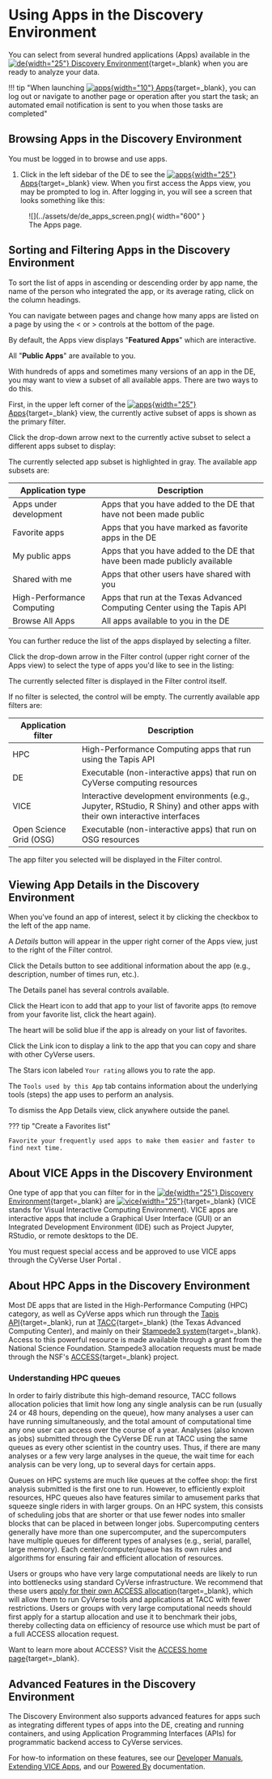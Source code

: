 # Using Apps in the Discovery Environment

[de]: ../assets/de/logos/deIcon.svg
[apps]: ../assets/de/menu_items/appsIcon.svg
[vice]: ../assets/de/logos/deviceIcon.svg

You can select from several hundred applications (Apps) available in the [![de]{width="25"} Discovery Environment](https://de.cyverse.org){target=_blank} when you are ready to analyze your data.

!!! tip "When launching [![apps]{width="10"} Apps](https://de.cyverse.org/apps){target=_blank}, you can log out or navigate to another page or operation after you start the task; an automated email notification is sent to you when those tasks are completed"

## Browsing Apps in the Discovery Environment

You must be logged in to browse and use apps.

1. Click in the left sidebar of the DE to see the [![apps]{width="25"} Apps](https://de.cyverse.org/apps){target=_blank} view. When you first access the Apps view, you may be prompted to log in. After logging in, you will see a screen that looks something like this:

<figure markdown>
![](../assets/de/de_apps_screen.png){ width="600" }
<figcaption>The Apps page.</figcaption>
</figure>

## Sorting and Filtering Apps in the Discovery Environment

To sort the list of apps in ascending or descending order by app name, the name of the person who integrated the app, or its average rating, click on the column headings. 

You can navigate between pages and change how many apps are listed on a page by using the < or > controls at the bottom of the page.

By default, the Apps view displays "**Featured Apps**" which are interactive.

All "**Public Apps**" are available to you. 

With hundreds of apps and sometimes many versions of an app in the DE, you may want to view a subset of all available apps. There are two ways to do this. 

First, in the upper left corner of the [![apps]{width="25"} Apps](https://de.cyverse.org/apps){target=_blank} view, the currently active subset of apps is shown as the primary filter. 

Click the drop-down arrow next to the currently active subset to select a different apps subset to display:

The currently selected app subset is highlighted in gray. The available app subsets are:

| Application type | Description |
|------------------|-------------|
| Apps under development | Apps that you have added to the DE that have not been made public |
| Favorite apps | Apps that you have marked as favorite apps in the DE |
| My public apps | Apps that you have added to the DE that have been made publicly available |
| Shared with me | Apps that other users have shared with you |
| High-Performance Computing | Apps that run at the Texas Advanced Computing Center using the Tapis API |
| Browse All Apps | All apps available to you in the DE |

You can further reduce the list of the apps displayed by selecting a filter. 

Click the drop-down arrow in the Filter control (upper right corner of the Apps view) to select the type of apps you'd like to see in the listing:

The currently selected filter is displayed in the Filter control itself.

If no filter is selected, the control will be empty. The currently available app filters are:

| Application filter | Description |
|--------------------|-------------|
| HPC | High-Performance Computing apps that run using the Tapis API |
| DE | Executable (non-interactive apps) that run on CyVerse computing resources |
| VICE | Interactive development environments (e.g., Jupyter, RStudio, R Shiny) and other apps with their own interactive interfaces |
| Open Science Grid (OSG) | Executable (non-interactive apps) that run on OSG resources |

The app filter you selected will be displayed in the Filter control.

## Viewing App Details in the Discovery Environment

When you've found an app of interest, select it by clicking the checkbox to the left of the app name. 

A *Details* button will appear in the upper right corner of the Apps view, just to the right of the Filter control.

Click the Details button to see additional information about the app (e.g., description, number of times run, etc.).

The Details panel has several controls available. 

Click the Heart icon to add that app to your list of favorite apps (to remove from your favorite list, click the heart again). 

The heart will be solid blue if the app is already on your list of favorites. 

Click the Link icon to display a link to the app that you can copy and share with other CyVerse users. 

The Stars icon labeled `Your rating` allows you to rate the app. 

The `Tools used by this App` tab contains information about the underlying tools (steps) the app uses to perform an analysis. 

To dismiss the App Details view, click anywhere outside the panel.

??? tip "Create a Favorites list"

    Favorite your frequently used apps to make them easier and faster to find next time.

## About VICE Apps in the Discovery Environment

One type of app that you can filter for in the [![de]{width="25"} Discovery Environment](https://de.cyverse.org){target=_blank} are [![vice]{width="25"}](https://de.cyverse.org){target=_blank} (VICE stands for Visual Interactive Computing Environment). VICE apps are interactive apps that include a Graphical User Interface (GUI) or an Integrated Development Environment (IDE) such as Project Jupyter, RStudio, or remote desktops to the DE.

You must request special access and be approved to use VICE apps through the CyVerse User Portal .

## About HPC Apps in the Discovery Environment

Most DE apps that are listed in the High-Performance Computing (HPC) category,
as well as CyVerse apps which run through the [Tapis API](https://tapis.readthedocs.io){target=_blank},
run at [TACC](https://tacc.utexas.edu){target=_blank} (the Texas Advanced Computing Center),
and mainly on their [Stampede3 system](https://docs.tacc.utexas.edu/hpc/stampede3/){target=_blank}.
Access to this powerful resource is made available through a grant from the National Science Foundation.
Stampede3 allocation requests must be made through the NSF's [ACCESS](https://allocations.access-ci.org){target=_blank} project.

### Understanding HPC queues

In order to fairly distribute this high-demand resource,
TACC follows allocation policies that limit how long any single analysis can be run
(usually 24 or 48 hours, depending on the queue),
how many analyses a user can have running simultaneously,
and the total amount of computational time any one user can access over the course of a year.
Analyses (also known as jobs) submitted through the CyVerse DE run at TACC using the same queues as every other scientist in the country uses.
Thus, if there are many analyses or a few very large analyses in the queue,
the wait time for each analysis can be very long,
up to several days for certain apps.

Queues on HPC systems are much like queues at the coffee shop:
the first analysis submitted is the first one to run.
However, to efficiently exploit resources,
HPC queues also have features similar to amusement parks that squeeze single riders in with larger groups.
On an HPC system, this consists of scheduling jobs that are shorter or that use fewer nodes into smaller blocks that can be placed in between longer jobs.
Supercomputing centers generally have more than one supercomputer,
and the supercomputers have multiple queues for different types of analyses
(e.g., serial, parallel, large memory).
Each center/computer/queue has its own rules and algorithms for ensuring fair and efficient allocation of resources.

Users or groups who have very large computational needs are likely to run into bottlenecks using standard CyVerse infrastructure.
We recommend that these users
[apply for their own ACCESS allocation](https://allocations.access-ci.org){target=_blank},
which will allow them to run CyVerse tools and applications at TACC with fewer restrictions.
Users or groups with very large computational needs should first apply for a startup allocation and use it to benchmark their jobs,
thereby collecting data on efficiency of resource use which must be part of a full ACCESS allocation request.

Want to learn more about ACCESS?
Visit the [ACCESS home page](https://access-ci.org){target=_blank}.

## Advanced Features in the Discovery Environment

The Discovery Environment also supports advanced features for apps such as integrating different types of apps into the DE, creating and running containers, and using Application Programming Interfaces (APIs) for programmatic backend access to CyVerse services. 

For how-to information on these features, see our [Developer Manuals](../dev/manuals.md), [Extending VICE Apps](vice/extend_apps.md), and our [Powered By](../home/powered_by.md) documentation.
